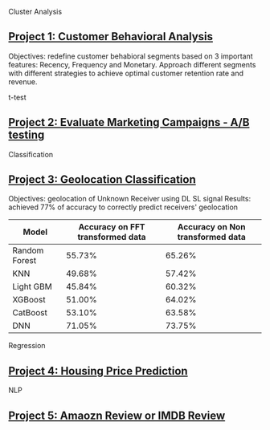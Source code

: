 Cluster Analysis
## [Project 1: Customer Behavioral Analysis](https://github.com/jiahualihuanahuan/RFM-analysis)

Objectives: redefine customer behabioral segments based on 3 important features: Recency, Frequency and Monetary. Approach different segments with different strategies to achieve optimal customer retention rate and revenue.


t-test
## [Project 2: Evaluate Marketing Campaigns - A/B testing](https://github.com/jiahualihuanahuan/ab_testing)

Classification
## [Project 3: Geolocation Classification](https://github.com/jiahualihuanahuan/geolocation-classification)
Objectives: geolocation of Unknown Receiver using DL SL signal
Results: achieved 77% of accuracy to correctly predict receivers' geolocation

| Model | Accuracy on FFT transformed data | Accuracy on Non transformed data |
| ----------- | ----------- |----------- |
| Random Forest | 55.73% | 65.26% |
| KNN | 49.68% |57.42% |
| Light GBM | 45.84% | 60.32% |
| XGBoost | 51.00% |64.02% |
| CatBoost | 53.10% |63.58% |
| DNN | 71.05% |73.75% |


Regression
## [Project 4: Housing Price Prediction](https://github.com/jiahualihuanahuan/)

NLP
## [Project 5: Amaozn Review or IMDB Review](https://github.com/jiahualihuanahuan/)









